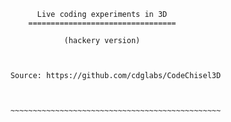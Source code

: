 
			  Live coding experiments in 3D
			=================================
					
					(hackery version)
		
		

		Source: https://github.com/cdglabs/CodeChisel3D



		~~~~~~~~~~~~~~~~~~~~~~~~~~~~~~~~~~~~~~~~~~~~~~~
